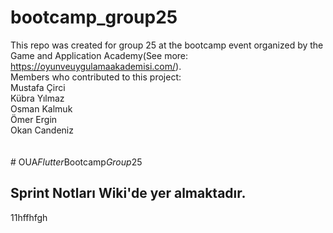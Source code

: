 # bootcamp_group25<br>

This repo was created for group 25 at the bootcamp event organized by the Game and Application Academy(See more: https://oyunveuygulamaakademisi.com/). <br>
Members who contributed to this project:<br>
Mustafa Çirci<br>
Kübra Yılmaz<br>
Osman Kalmuk<br>
Ömer Ergin<br>
Okan Candeniz<br>
<br><br>
#   O U A _ F l u t t e r _ B o o t c a m p _ G r o u p _ 2 5  

## Sprint Notları Wiki'de yer almaktadır.
11hffhfgh
